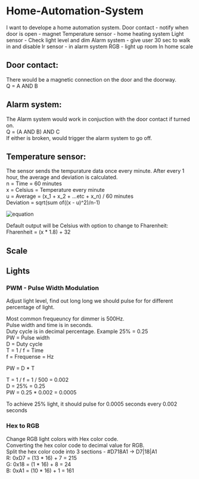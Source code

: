 # Home-Automation-System
I want to develope a home automation system.
Door contact - notify when door is open - magnet
Temperature sensor - home heating system
Light sensor -  Check light level and dim
Alarm system - give user 30 sec to walk in and disable
Ir sensor - in alarm system
RGB - light up room
In home scale

## Door contact:
There would be a magnetic connection on the door and the doorway. <br />
Q = A AND B

## Alarm system:
The Alarm system would work in conjuction with the door contact if turned on. <br />
Q = (A AND B) AND C <br />
If either is broken, would trigger the alarm system to go off.

## Temperature sensor:
The sensor sends the tempurature data once every minute. After every 1 hour, the average and deviation is calculated. <br />
n = Time = 60 minutes <br />
x = Celsius = Temperature every minute <br />
u = Average = (x_1 + x_2 + ...etc + x_n) / 60 minutes <br />
Deviation = sqrt(sum of((x - u)^2)/n-1)

![equation](https://user-images.githubusercontent.com/114096417/222480857-b17352bb-b963-4fe4-8874-51e6438808c5.png)
  
Default output will be Celsius with option to change to Fharenheit: <br />
Fharenheit = (x * 1.8) + 32

## Scale

## Lights
### PWM - Pulse Width Modulation <br />
Adjust light level, find out long long we should pulse for for different percentage of light. <br />

Most common frequeuncy for dimmer is 500Hz. <br />
Pulse width and time is in seconds. <br />
Duty cycle is in decimal percentage. Example 25% = 0.25 <br />
PW = Pulse width <br />
D = Duty cycle <br />
T = 1 / f = Time <br />
f = Frequense = Hz <br />

PW = D * T <br />

T = 1 / f = 1 / 500 = 0.002 <br/>
D = 25% = 0.25 <br />
PW = 0.25 * 0.002 = 0.0005 <br />

To achieve 25% light, it should pulse for 0.0005 seconds every 0.002 seconds <br />

### Hex to RGB
Change RGB light colors with Hex color code. <br />
Converting the hex color code to decimal value for RGB. <br />
Split the hex color code into 3 sections - #D718A1 -> D7|18|A1 <br />
R: 0xD7 = (13 * 16) + 7 = 215 <br />
G: 0x18 = (1 * 16) + 8 = 24 <br />
B: 0xA1 = (10 * 16) + 1 = 161 <br />
